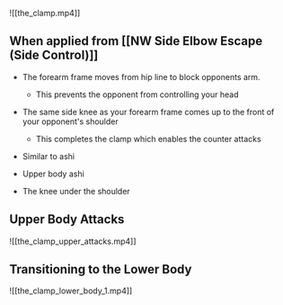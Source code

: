 ![[the_clamp.mp4]]
## When applied from [[NW Side Elbow Escape (Side Control)]]
- The forearm frame moves from hip line to block opponents arm.
	- This prevents the opponent from controlling your head
- The same side knee as your forearm frame comes up to the front of your opponent's shoulder
	- This completes the clamp which enables the counter attacks
 
- Similar to ashi
- Upper body ashi
- The knee under the shoulder
## Upper Body Attacks

![[the_clamp_upper_attacks.mp4]]

## Transitioning to the Lower Body

![[the_clamp_lower_body_1.mp4]]